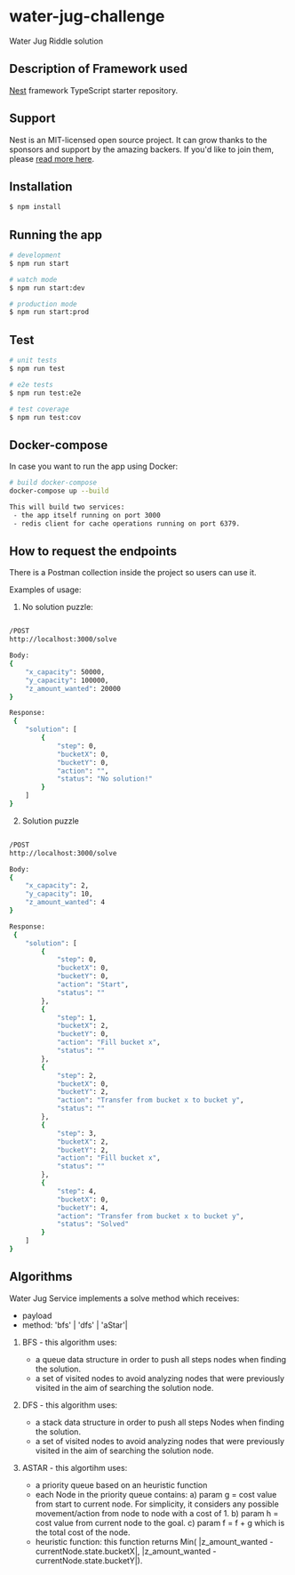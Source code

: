 # water-jug-challenge
Water Jug Riddle solution

## Description of Framework used

[Nest](https://github.com/nestjs/nest) framework TypeScript starter repository.

## Support

Nest is an MIT-licensed open source project. It can grow thanks to the sponsors and support by the amazing backers. If you'd like to join them, please [read more here](https://docs.nestjs.com/support).

## Installation

```bash
$ npm install
```

## Running the app

```bash
# development
$ npm run start

# watch mode
$ npm run start:dev

# production mode
$ npm run start:prod
```

## Test

```bash
# unit tests
$ npm run test

# e2e tests
$ npm run test:e2e

# test coverage
$ npm run test:cov
```

## Docker-compose
In case you want to run the app using Docker:

```bash
# build docker-compose
docker-compose up --build

This will build two services: 
 - the app itself running on port 3000 
 - redis client for cache operations running on port 6379.
```

## How to request the endpoints
There is a Postman collection inside the project so users can use it.

Examples of usage:

1) No solution puzzle:

```bash

/POST
http://localhost:3000/solve

Body:
{
    "x_capacity": 50000,
    "y_capacity": 100000,
    "z_amount_wanted": 20000
}

Response:
 {
    "solution": [
        {
            "step": 0,
            "bucketX": 0,
            "bucketY": 0,
            "action": "",
            "status": "No solution!"
        }
    ]
}
```

2) Solution puzzle
```bash

/POST
http://localhost:3000/solve

Body:
{
    "x_capacity": 2,
    "y_capacity": 10,
    "z_amount_wanted": 4
}

Response:
 {
    "solution": [
        {
            "step": 0,
            "bucketX": 0,
            "bucketY": 0,
            "action": "Start",
            "status": ""
        },
        {
            "step": 1,
            "bucketX": 2,
            "bucketY": 0,
            "action": "Fill bucket x",
            "status": ""
        },
        {
            "step": 2,
            "bucketX": 0,
            "bucketY": 2,
            "action": "Transfer from bucket x to bucket y",
            "status": ""
        },
        {
            "step": 3,
            "bucketX": 2,
            "bucketY": 2,
            "action": "Fill bucket x",
            "status": ""
        },
        {
            "step": 4,
            "bucketX": 0,
            "bucketY": 4,
            "action": "Transfer from bucket x to bucket y",
            "status": "Solved"
        }
    ]
}
```

## Algorithms
Water Jug Service implements a solve method which receives:
 - payload
 - method: 'bfs' | 'dfs' | 'aStar'|

1) BFS - this algorithm uses:
    - a queue data structure in order to push all steps nodes when finding the solution.
    - a set of visited nodes to avoid analyzing nodes that were previously visited in the aim of searching the solution node.

2) DFS - this algorithm uses:
    - a stack data structure in order to push all steps Nodes when finding the solution.
    - a set of visited nodes to avoid analyzing nodes that were previously visited in the aim of searching the solution node.

3) ASTAR - this algortihm uses:
    - a priority queue based on an heuristic function
    - each Node in the priority queue contains:
        a) param g = cost value from start to current node. For simplicity, it considers any possible movement/action from node to node with a cost of 1.
        b) param h = cost value from current node to the goal.
        c) param f = f + g which is the total cost of the node.
    - heuristic function: this function returns Min( |z_amount_wanted - currentNode.state.bucketX|, |z_amount_wanted - currentNode.state.bucketY|).